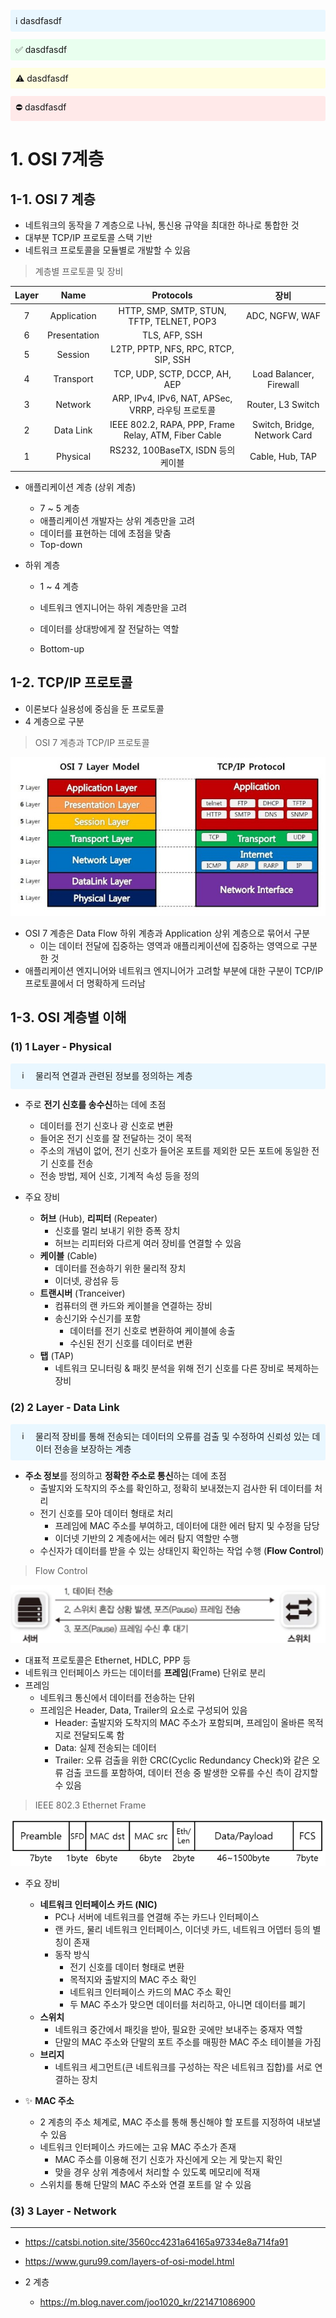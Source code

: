 <div style="border-radius: 3px; margin: 0.75rem 0 0; padding: 0.5rem; display: flex; position: relative; align-items: normal; word-break: break-word; background-color: #e9f7ff";>
    ℹ️ dasdfasdf
</div>

<div style="border-radius: 3px; margin: 0.75rem 0 0; padding: 0.5rem; display: flex; position: relative; align-items: normal; word-break: break-word; background-color: #e9ffef";>
    ✅ dasdfasdf
</div>

<div style="border-radius: 3px; margin: 0.75rem 0 0; padding: 0.5rem; display: flex; position: relative; align-items: normal; word-break: break-word; background-color: #fffee0";>
    ⚠️ dasdfasdf
</div>

<div style="border-radius: 3px; margin: 0.75rem 0 0; padding: 0.5rem; display: flex; position: relative; align-items: normal; word-break: break-word; background-color: #ffe9e9";>
    ⛔ dasdfasdf
</div>



# 1. OSI 7계층

## 1-1. OSI 7 계층

- 네트워크의 동작을 7 계층으로 나눠, 통신용 규약을 최대한 하나로 통합한 것
- 대부분 TCP/IP 프로토콜 스택 기반
- 네트워크 프로토콜을 모듈별로 개발할 수 있음



> 계층별 프로토콜 및 장비

| Layer |     Name     |                      Protocols                       |             장비             |
| :---: | :----------: | :--------------------------------------------------: | :--------------------------: |
|   7   | Application  |      HTTP, SMP, SMTP, STUN, TFTP, TELNET, POP3       |        ADC, NGFW, WAF        |
|   6   | Presentation |                    TLS, AFP, SSH                     |                              |
|   5   |   Session    |         L2TP, PPTP, NFS, RPC, RTCP, SIP, SSH         |                              |
|   4   |  Transport   |            TCP, UDP, SCTP, DCCP, AH, AEP             |   Load Balancer, Firewall    |
|   3   |   Network    |  ARP, IPv4, IPv6, NAT, APSec, VRRP, 라우팅 프로토콜  |      Router, L3 Switch       |
|   2   |  Data Link   | IEEE 802.2, RAPA, PPP, Frame Relay, ATM, Fiber Cable | Switch, Bridge, Network Card |
|   1   |   Physical   |          RS232, 100BaseTX, ISDN 등의 케이블          |       Cable, Hub, TAP        |

- 애플리케이션 계층 (상위 계층)

  - 7 ~ 5 계층
  - 애플리케이션 개발자는 상위 계층만을 고려
  - 데이터를 표현하는 데에 초점을 맞춤
  - Top-down

- 하위 계층

  - 1 ~ 4 계층

  - 네트워크 엔지니어는 하위 계층만을 고려

  - 데이터를 상대방에게 잘 전달하는 역할

  - Bottom-up

     

## 1-2. TCP/IP 프로토콜

- 이론보다 실용성에 중심을 둔 프로토콜
- 4 계층으로 구분



> OSI 7 계층과 TCP/IP 프로토콜

![image-20240205230859000](Assets/01_OSI_7_Layer.assets/image-20240205230859000.png)

- OSI 7 계층은 Data Flow 하위 계층과 Application 상위 계층으로 묶어서 구분
  - 이는 데이터 전달에 집중하는 영역과 애플리케이션에 집중하는 영역으로 구분한 것
- 애플리케이션 엔지니어와 네트워크 엔지니어가 고려할 부분에 대한 구분이 TCP/IP 프로토콜에서 더 명확하게 드러남



## 1-3. OSI 계층별 이해

### (1) 1 Layer - Physical

<div style="border-radius: 3px; margin: 0.75rem 0 0; padding: 0.5rem; display: flex; position: relative; align-items: normal; word-break: break-word; background-color: #e9f7ff";>
    <div style="height: 24px; width: 24px; box-sizing: content-box; padding-right: 8px; text-align: center; margin-top: 0.1rem;">
    	ℹ️
    </div>
    <div style="margin: 1px 0; flex: 1 0 0;">
        <p style="margin: 0;">물리적 연결과 관련된 정보를 정의하는 계층</p>
    </div>
</div>

- 주로 **전기 신호를 송수신**하는 데에 초점
  - 데이터를 전기 신호나 광 신호로 변환
  - 들어온 전기 신호를 잘 전달하는 것이 목적
  - 주소의 개념이 없어, 전기 신호가 들어온 포트를 제외한 모든 포트에 동일한 전기 신호를 전송
  - 전송 방법, 제어 신호, 기계적 속성 등을 정의



- 주요 장비

  - **허브** (Hub), **리피터** (Repeater)
    - 신호를 멀리 보내기 위한 증폭 장치
    - 허브는 리피터와 다르게 여러 장비를 연결할 수 있음
  - **케이블** (Cable)
    - 데이터를 전송하기 위한 물리적 장치
    - 이더넷, 광섬유 등
  - **트랜시버** (Tranceiver)
    - 컴퓨터의 랜 카드와 케이블을 연결하는 장비
    - 송신기와 수신기를 포함
      - 데이터를 전기 신호로 변환하여 케이블에 송출
      - 수신된 전기 신호를 데이터로 변환
  - **탭** (TAP)
    - 네트워크 모니터링 & 패킷 분석을 위해 전기 신호를 다른 장비로 복제하는 장비




### (2) 2 Layer - Data Link

<div style="border-radius: 3px; margin: 0.75rem 0 0; padding: 0.5rem; display: flex; position: relative; align-items: normal; word-break: break-word; background-color: #e9f7ff";>
    <div style="height: 24px; width: 24px; box-sizing: content-box; padding-right: 8px; text-align: center; margin-top: 0.1rem;">
    	ℹ️
    </div>
    <div style="margin: 1px 0; flex: 1 0 0;">
        <p style="margin: 0;">물리적 장비를 통해 전송되는 데이터의 오류를 검출 및 수정하여 신뢰성 있는 데이터 전송을 보장하는 계층</p>
    </div>
</div>

- **주소 정보**를 정의하고 **정확한 주소로 통신**하는 데에 초점
  - 출발지와 도착지의 주소를 확인하고, 정확히 보내졌는지 검사한 뒤 데이터를 처리
  - 전기 신호를 모아 데이터 형태로 처리
    - 프레임에 MAC 주소를 부여하고, 데이터에 대한 에러 탐지 및 수정을 담당
    - 이더넷 기반의 2 계층에서는 에러 탐지 역할만 수행
  - 수신자가 데이터를 받을 수 있는 상태인지 확인하는 작업 수행 (**Flow Control**)



> Flow Control

![image-20240206230859001](Assets/01_OSI_7_Layer.assets/image-20240206230859001.png)



- 대표적 프로토콜은 Ethernet, HDLC, PPP 등
- 네트워크 인터페이스 카드는 데이터를 **프레임**(Frame) 단위로 분리
- 프레임
  - 네트워크 통신에서 데이터를 전송하는 단위
  - 프레임은 Header, Data, Trailer의 요소로 구성되어 있음
    - Header: 출발지와 도착지의 MAC 주소가 포함되며, 프레임이 올바른 목적지로 전달되도록 함
    - Data: 실제 전송되는 데이터
    - Trailer: 오류 검출을 위한 CRC(Cyclic Redundancy Check)와 같은 오류 검출 코드를 포함하여, 데이터 전송 중 발생한 오류를 수신 측이 감지할 수 있음




> IEEE 802.3 Ethernet Frame

![image-20240208230859002](Assets/01_OSI_7_Layer.assets/image-20240208230859002.png)



- 주요 장비
  - **네트워크 인터페이스 카드 (NIC)**
    - PC나 서버에 네트워크를 연결해 주는 카드나 인터페이스
    - 랜 카드, 물리 네트워크 인터페이스, 이더넷 카드, 네트워크 어뎁터 등의 별칭이 존재
    - 동작 방식
      - 전기 신호를 데이터 형태로 변환
      - 목적지와 출발지의 MAC 주소 확인
      - 네트워크 인터페이스 카드의 MAC 주소 확인
      - 두 MAC 주소가 맞으면 데이터를 처리하고, 아니면 데이터를 폐기
  - **스위치**
    - 네트워크 중간에서 패킷을 받아, 필요한 곳에만 보내주는 중재자 역할
    - 단말의 MAC 주소와 단말의 포트 주소를 매핑한 MAC 주소 테이블을 가짐
  - **브리지**
    - 네트워크 세그먼트(큰 네트워크를 구성하는 작은 네트워크 집합)를 서로 연결하는 장치



- ✨ **MAC 주소**
  - 2 계층의 주소 체계로, MAC 주소를 통해 통신해야 할 포트를 지정하여 내보낼 수 있음
  - 네트워크 인터페이스 카드에는 고유 MAC 주소가 존재
    - MAC 주소를 이용해 전기 신호가 자신에게 오는 게 맞는지 확인
    - 맞을 경우 상위 계층에서 처리할 수 있도록 메모리에 적재
  - 스위치를 통해 단말의 MAC 주소와 연결 포트를 알 수 있음



### (3) 3 Layer - Network




---

- https://catsbi.notion.site/3560cc4231a64165a97334e8a714fa91
- https://www.guru99.com/layers-of-osi-model.html



- 2 계층
  - https://m.blog.naver.com/joo1020_kr/221471086900